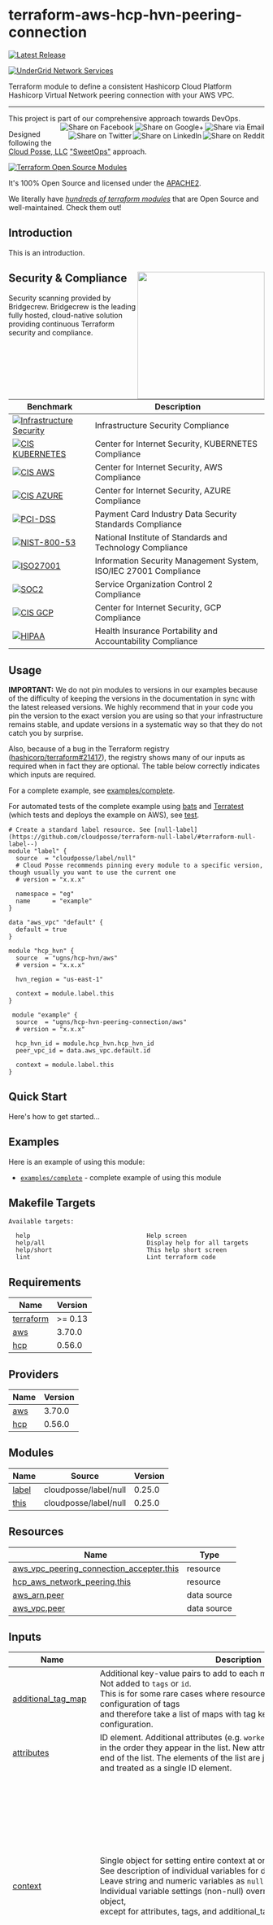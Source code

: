 
<!-- markdownlint-disable -->
# terraform-aws-hcp-hvn-peering-connection

 [![Latest Release](https://img.shields.io/github/release/UGNS/terraform-aws-hcp-hvn-peering-connection.svg)](https://github.com/UGNS/terraform-aws-hcp-hvn-peering-connection/releases/latest)
<!-- markdownlint-restore -->

[![UnderGrid Network Services][logo]](https://undergrid.net)

<!--




  ** DO NOT EDIT THIS FILE
  **
  ** This file was automatically generated by the `build-harness`.
  ** 1) Make all changes to `README.yaml`
  ** 2) Run `make init` (you only need to do this once)
  ** 3) Run`make readme` to rebuild this file.
  **
  ** (We maintain HUNDREDS of open source projects. This is how we maintain our sanity.)
  **





-->

Terraform module to define a consistent Hashicorp Cloud Platform Hashicorp Virtual Network peering connection with your AWS VPC.

---

This project is part of our comprehensive approach towards DevOps.
[<img align="right" title="Share via Email" src="https://docs.cloudposse.com/images/ionicons/ios-email-outline-2.0.1-16x16-999999.svg"/>][share_email]
[<img align="right" title="Share on Google+" src="https://docs.cloudposse.com/images/ionicons/social-googleplus-outline-2.0.1-16x16-999999.svg" />][share_googleplus]
[<img align="right" title="Share on Facebook" src="https://docs.cloudposse.com/images/ionicons/social-facebook-outline-2.0.1-16x16-999999.svg" />][share_facebook]
[<img align="right" title="Share on Reddit" src="https://docs.cloudposse.com/images/ionicons/social-reddit-outline-2.0.1-16x16-999999.svg" />][share_reddit]
[<img align="right" title="Share on LinkedIn" src="https://docs.cloudposse.com/images/ionicons/social-linkedin-outline-2.0.1-16x16-999999.svg" />][share_linkedin]
[<img align="right" title="Share on Twitter" src="https://docs.cloudposse.com/images/ionicons/social-twitter-outline-2.0.1-16x16-999999.svg" />][share_twitter]

Designed following the [Cloud Posse, LLC][cloudposse] ["SweetOps"][sweetops] approach.


[![Terraform Open Source Modules](https://docs.cloudposse.com/images/terraform-open-source-modules.svg)][terraform_modules]



It's 100% Open Source and licensed under the [APACHE2](LICENSE).







We literally have [*hundreds of terraform modules*][terraform_modules] that are Open Source and well-maintained. Check them out!





## Introduction

This is an introduction.


## Security & Compliance [<img src="https://bridgecrew.io/wp-content/themes/bridgecrew/assets/images/bc-by-pc-color.svg" width="250" align="right" />](https://bridgecrew.io/)

Security scanning provided by Bridgecrew. Bridgecrew is the leading fully hosted, cloud-native solution providing continuous Terraform security and compliance.

| Benchmark | Description |
|--------|---------------|
| [![Infrastructure Security](https://www.bridgecrew.cloud/badges/github/ugns/terraform-aws-hcp-hvn-peering-connection/general)](https://www.bridgecrew.cloud/link/badge?vcs=github&fullRepo=ugns%2Fterraform-aws-hcp-hvn-peering-connection&benchmark=INFRASTRUCTURE+SECURITY) | Infrastructure Security Compliance |
| [![CIS KUBERNETES](https://www.bridgecrew.cloud/badges/github/ugns/terraform-aws-hcp-hvn-peering-connection/cis_kubernetes)](https://www.bridgecrew.cloud/link/badge?vcs=github&fullRepo=ugns%2Fterraform-aws-hcp-hvn-peering-connection&benchmark=CIS+KUBERNETES+V1.5) | Center for Internet Security, KUBERNETES Compliance |
| [![CIS AWS](https://www.bridgecrew.cloud/badges/github/ugns/terraform-aws-hcp-hvn-peering-connection/cis_aws)](https://www.bridgecrew.cloud/link/badge?vcs=github&fullRepo=ugns%2Fterraform-aws-hcp-hvn-peering-connection&benchmark=CIS+AWS+V1.2) | Center for Internet Security, AWS Compliance |
| [![CIS AZURE](https://www.bridgecrew.cloud/badges/github/ugns/terraform-aws-hcp-hvn-peering-connection/cis_azure)](https://www.bridgecrew.cloud/link/badge?vcs=github&fullRepo=ugns%2Fterraform-aws-hcp-hvn-peering-connection&benchmark=CIS+AZURE+V1.1) | Center for Internet Security, AZURE Compliance |
| [![PCI-DSS](https://www.bridgecrew.cloud/badges/github/ugns/terraform-aws-hcp-hvn-peering-connection/pci)](https://www.bridgecrew.cloud/link/badge?vcs=github&fullRepo=ugns%2Fterraform-aws-hcp-hvn-peering-connection&benchmark=PCI-DSS+V3.2) | Payment Card Industry Data Security Standards Compliance |
| [![NIST-800-53](https://www.bridgecrew.cloud/badges/github/ugns/terraform-aws-hcp-hvn-peering-connection/nist)](https://www.bridgecrew.cloud/link/badge?vcs=github&fullRepo=ugns%2Fterraform-aws-hcp-hvn-peering-connection&benchmark=NIST-800-53) | National Institute of Standards and Technology Compliance |
| [![ISO27001](https://www.bridgecrew.cloud/badges/github/ugns/terraform-aws-hcp-hvn-peering-connection/iso)](https://www.bridgecrew.cloud/link/badge?vcs=github&fullRepo=ugns%2Fterraform-aws-hcp-hvn-peering-connection&benchmark=ISO27001) | Information Security Management System, ISO/IEC 27001 Compliance |
| [![SOC2](https://www.bridgecrew.cloud/badges/github/ugns/terraform-aws-hcp-hvn-peering-connection/soc2)](https://www.bridgecrew.cloud/link/badge?vcs=github&fullRepo=ugns%2Fterraform-aws-hcp-hvn-peering-connection&benchmark=SOC2)| Service Organization Control 2 Compliance |
| [![CIS GCP](https://www.bridgecrew.cloud/badges/github/ugns/terraform-aws-hcp-hvn-peering-connection/cis_gcp)](https://www.bridgecrew.cloud/link/badge?vcs=github&fullRepo=ugns%2Fterraform-aws-hcp-hvn-peering-connection&benchmark=CIS+GCP+V1.1) | Center for Internet Security, GCP Compliance |
| [![HIPAA](https://www.bridgecrew.cloud/badges/github/ugns/terraform-aws-hcp-hvn-peering-connection/hipaa)](https://www.bridgecrew.cloud/link/badge?vcs=github&fullRepo=ugns%2Fterraform-aws-hcp-hvn-peering-connection&benchmark=HIPAA) | Health Insurance Portability and Accountability Compliance |



## Usage


**IMPORTANT:** We do not pin modules to versions in our examples because of the
difficulty of keeping the versions in the documentation in sync with the latest released versions.
We highly recommend that in your code you pin the version to the exact version you are
using so that your infrastructure remains stable, and update versions in a
systematic way so that they do not catch you by surprise.

Also, because of a bug in the Terraform registry ([hashicorp/terraform#21417](https://github.com/hashicorp/terraform/issues/21417)),
the registry shows many of our inputs as required when in fact they are optional.
The table below correctly indicates which inputs are required.


For a complete example, see [examples/complete](examples/complete).

For automated tests of the complete example using [bats](https://github.com/bats-core/bats-core) and [Terratest](https://github.com/gruntwork-io/terratest)
(which tests and deploys the example on AWS), see [test](test).

```hcl
# Create a standard label resource. See [null-label](https://github.com/cloudposse/terraform-null-label/#terraform-null-label--)
module "label" {
  source  = "cloudposse/label/null"
  # Cloud Posse recommends pinning every module to a specific version, though usually you want to use the current one
  # version = "x.x.x"

  namespace = "eg"
  name      = "example"
}

data "aws_vpc" "default" {
  default = true
}

module "hcp_hvn" {
  source  = "ugns/hcp-hvn/aws"
  # version = "x.x.x"

  hvn_region = "us-east-1"

  context = module.label.this
}

 module "example" {
  source  = "ugns/hcp-hvn-peering-connection/aws"
  # version = "x.x.x"

  hcp_hvn_id = module.hcp_hvn.hcp_hvn_id
  peer_vpc_id = data.aws_vpc.default.id

  context = module.label.this
}
```

## Quick Start

Here's how to get started...


## Examples

Here is an example of using this module:
- [`examples/complete`](https://github.com/ugns/terraform-aws-hcp-hvn-peering-connection/tree/main/examples/complete) - complete example of using this module



<!-- markdownlint-disable -->
## Makefile Targets
```text
Available targets:

  help                                Help screen
  help/all                            Display help for all targets
  help/short                          This help short screen
  lint                                Lint terraform code

```
<!-- markdownlint-restore -->
<!-- markdownlint-disable -->
## Requirements

| Name | Version |
|------|---------|
| <a name="requirement_terraform"></a> [terraform](#requirement\_terraform) | >= 0.13 |
| <a name="requirement_aws"></a> [aws](#requirement\_aws) | 3.70.0 |
| <a name="requirement_hcp"></a> [hcp](#requirement\_hcp) | 0.56.0 |

## Providers

| Name | Version |
|------|---------|
| <a name="provider_aws"></a> [aws](#provider\_aws) | 3.70.0 |
| <a name="provider_hcp"></a> [hcp](#provider\_hcp) | 0.56.0 |

## Modules

| Name | Source | Version |
|------|--------|---------|
| <a name="module_label"></a> [label](#module\_label) | cloudposse/label/null | 0.25.0 |
| <a name="module_this"></a> [this](#module\_this) | cloudposse/label/null | 0.25.0 |

## Resources

| Name | Type |
|------|------|
| [aws_vpc_peering_connection_accepter.this](https://registry.terraform.io/providers/hashicorp/aws/3.70.0/docs/resources/vpc_peering_connection_accepter) | resource |
| [hcp_aws_network_peering.this](https://registry.terraform.io/providers/hashicorp/hcp/0.56.0/docs/resources/aws_network_peering) | resource |
| [aws_arn.peer](https://registry.terraform.io/providers/hashicorp/aws/3.70.0/docs/data-sources/arn) | data source |
| [aws_vpc.peer](https://registry.terraform.io/providers/hashicorp/aws/3.70.0/docs/data-sources/vpc) | data source |

## Inputs

| Name | Description | Type | Default | Required |
|------|-------------|------|---------|:--------:|
| <a name="input_additional_tag_map"></a> [additional\_tag\_map](#input\_additional\_tag\_map) | Additional key-value pairs to add to each map in `tags_as_list_of_maps`. Not added to `tags` or `id`.<br>This is for some rare cases where resources want additional configuration of tags<br>and therefore take a list of maps with tag key, value, and additional configuration. | `map(string)` | `{}` | no |
| <a name="input_attributes"></a> [attributes](#input\_attributes) | ID element. Additional attributes (e.g. `workers` or `cluster`) to add to `id`,<br>in the order they appear in the list. New attributes are appended to the<br>end of the list. The elements of the list are joined by the `delimiter`<br>and treated as a single ID element. | `list(string)` | `[]` | no |
| <a name="input_context"></a> [context](#input\_context) | Single object for setting entire context at once.<br>See description of individual variables for details.<br>Leave string and numeric variables as `null` to use default value.<br>Individual variable settings (non-null) override settings in context object,<br>except for attributes, tags, and additional\_tag\_map, which are merged. | `any` | <pre>{<br>  "additional_tag_map": {},<br>  "attributes": [],<br>  "delimiter": null,<br>  "descriptor_formats": {},<br>  "enabled": true,<br>  "environment": null,<br>  "id_length_limit": null,<br>  "label_key_case": null,<br>  "label_order": [],<br>  "label_value_case": null,<br>  "labels_as_tags": [<br>    "unset"<br>  ],<br>  "name": null,<br>  "namespace": null,<br>  "regex_replace_chars": null,<br>  "stage": null,<br>  "tags": {},<br>  "tenant": null<br>}</pre> | no |
| <a name="input_create_timeout"></a> [create\_timeout](#input\_create\_timeout) | HVN network peering create timeout. For more details, see https://www.terraform.io/docs/configuration/resources.html#operation-timeouts | `string` | `"3m"` | no |
| <a name="input_delete_timeout"></a> [delete\_timeout](#input\_delete\_timeout) | HVN network peering delete timeout. For more details, see https://www.terraform.io/docs/configuration/resources.html#operation-timeouts | `string` | `"5m"` | no |
| <a name="input_delimiter"></a> [delimiter](#input\_delimiter) | Delimiter to be used between ID elements.<br>Defaults to `-` (hyphen). Set to `""` to use no delimiter at all. | `string` | `null` | no |
| <a name="input_descriptor_formats"></a> [descriptor\_formats](#input\_descriptor\_formats) | Describe additional descriptors to be output in the `descriptors` output map.<br>Map of maps. Keys are names of descriptors. Values are maps of the form<br>`{<br>   format = string<br>   labels = list(string)<br>}`<br>(Type is `any` so the map values can later be enhanced to provide additional options.)<br>`format` is a Terraform format string to be passed to the `format()` function.<br>`labels` is a list of labels, in order, to pass to `format()` function.<br>Label values will be normalized before being passed to `format()` so they will be<br>identical to how they appear in `id`.<br>Default is `{}` (`descriptors` output will be empty). | `any` | `{}` | no |
| <a name="input_enabled"></a> [enabled](#input\_enabled) | Set to false to prevent the module from creating any resources | `bool` | `null` | no |
| <a name="input_environment"></a> [environment](#input\_environment) | ID element. Usually used for region e.g. 'uw2', 'us-west-2', OR role 'prod', 'staging', 'dev', 'UAT' | `string` | `null` | no |
| <a name="input_hcp_hvn_id"></a> [hcp\_hvn\_id](#input\_hcp\_hvn\_id) | The ID of the HashiCorp Virtual Network (HVN). | `string` | n/a | yes |
| <a name="input_id_length_limit"></a> [id\_length\_limit](#input\_id\_length\_limit) | Limit `id` to this many characters (minimum 6).<br>Set to `0` for unlimited length.<br>Set to `null` for keep the existing setting, which defaults to `0`.<br>Does not affect `id_full`. | `number` | `null` | no |
| <a name="input_label_key_case"></a> [label\_key\_case](#input\_label\_key\_case) | Controls the letter case of the `tags` keys (label names) for tags generated by this module.<br>Does not affect keys of tags passed in via the `tags` input.<br>Possible values: `lower`, `title`, `upper`.<br>Default value: `title`. | `string` | `null` | no |
| <a name="input_label_order"></a> [label\_order](#input\_label\_order) | The order in which the labels (ID elements) appear in the `id`.<br>Defaults to ["namespace", "environment", "stage", "name", "attributes"].<br>You can omit any of the 6 labels ("tenant" is the 6th), but at least one must be present. | `list(string)` | `null` | no |
| <a name="input_label_value_case"></a> [label\_value\_case](#input\_label\_value\_case) | Controls the letter case of ID elements (labels) as included in `id`,<br>set as tag values, and output by this module individually.<br>Does not affect values of tags passed in via the `tags` input.<br>Possible values: `lower`, `title`, `upper` and `none` (no transformation).<br>Set this to `title` and set `delimiter` to `""` to yield Pascal Case IDs.<br>Default value: `lower`. | `string` | `null` | no |
| <a name="input_labels_as_tags"></a> [labels\_as\_tags](#input\_labels\_as\_tags) | Set of labels (ID elements) to include as tags in the `tags` output.<br>Default is to include all labels.<br>Tags with empty values will not be included in the `tags` output.<br>Set to `[]` to suppress all generated tags.<br>**Notes:**<br>  The value of the `name` tag, if included, will be the `id`, not the `name`.<br>  Unlike other `null-label` inputs, the initial setting of `labels_as_tags` cannot be<br>  changed in later chained modules. Attempts to change it will be silently ignored. | `set(string)` | <pre>[<br>  "default"<br>]</pre> | no |
| <a name="input_name"></a> [name](#input\_name) | ID element. Usually the component or solution name, e.g. 'app' or 'jenkins'.<br>This is the only ID element not also included as a `tag`.<br>The "name" tag is set to the full `id` string. There is no tag with the value of the `name` input. | `string` | `null` | no |
| <a name="input_namespace"></a> [namespace](#input\_namespace) | ID element. Usually an abbreviation of your organization name, e.g. 'eg' or 'cp', to help ensure generated IDs are globally unique | `string` | `null` | no |
| <a name="input_peer_vpc_id"></a> [peer\_vpc\_id](#input\_peer\_vpc\_id) | The ID of the peer VPC in AWS. | `string` | n/a | yes |
| <a name="input_regex_replace_chars"></a> [regex\_replace\_chars](#input\_regex\_replace\_chars) | Terraform regular expression (regex) string.<br>Characters matching the regex will be removed from the ID elements.<br>If not set, `"/[^a-zA-Z0-9-]/"` is used to remove all characters other than hyphens, letters and digits. | `string` | `null` | no |
| <a name="input_stage"></a> [stage](#input\_stage) | ID element. Usually used to indicate role, e.g. 'prod', 'staging', 'source', 'build', 'test', 'deploy', 'release' | `string` | `null` | no |
| <a name="input_tags"></a> [tags](#input\_tags) | Additional tags (e.g. `{'BusinessUnit': 'XYZ'}`).<br>Neither the tag keys nor the tag values will be modified by this module. | `map(string)` | `{}` | no |
| <a name="input_tenant"></a> [tenant](#input\_tenant) | ID element \_(Rarely used, not included by default)\_. A customer identifier, indicating who this instance of a resource is for | `string` | `null` | no |

## Outputs

| Name | Description |
|------|-------------|
| <a name="output_aws_peer_destination_cidr"></a> [aws\_peer\_destination\_cidr](#output\_aws\_peer\_destination\_cidr) | The destination CIDR of the VPC peer. |
| <a name="output_hcp_hvn_target_link"></a> [hcp\_hvn\_target\_link](#output\_hcp\_hvn\_target\_link) | A unique URL identifying the network peering. |
<!-- markdownlint-restore -->



## Share the Love

Like this project? Please give it a ★ on [our GitHub](https://github.com/ugns/terraform-aws-hcp-hvn-peering-connection)! (it helps us **a lot**)



## Related Projects

Check out these related projects.

- [terraform-hcp-hvn](https://github.com/ugns/terraform-hcp-hvn) - Terraform module designed to generate Hashicorp Cloud Platform Hashicorp Virtual Network.
- [terraform-hcp-hvn-transit-gateway](https://github.com/ugns/terraform-hcp-hvn-transit-gateway) - Terraform module designed to generate Hashicorp Cloud Platform Hashicorp Virtual Network connection using a transit gateway.
- [terraform-hcp-hvn-route](https://github.com/ugns/terraform-hcp-hvn-route) - Terraform module designed to generate Hashicorp Cloud Platform Hashicorp Virtual Network route back to through link to your AWS VPC.


## References

For additional context, refer to some of these links.

- [peering-aws-vpc](https://learn.hashicorp.com/tutorials/cloud/amazon-peering-hcp?in=cloud/networking) - Peering an AWS VPC with HashiCorp Cloud Platform.
- [terraform-provider-hcp](https://github.com/hashicorp/terraform-provider-hcp) - Terraform provider for HashiCorp Cloud Platform.


## Help

**Got a question?** We got answers.

File a GitHub [issue](https://github.com/ugns/terraform-aws-hcp-hvn-peering-connection/issues).

## Contributing

### Bug Reports & Feature Requests

Please use the [issue tracker](https://github.com/ugns/terraform-aws-hcp-hvn-peering-connection/issues) to report any bugs or file feature requests.

### Developing

If you are interested in being a contributor and want to get involved in developing this project or help out with our other projects, we would love to hear from you!.

In general, PRs are welcome. We follow the typical "fork-and-pull" Git workflow.

 1. **Fork** the repo on GitHub
 2. **Clone** the project to your own machine
 3. **Commit** changes to your own branch
 4. **Push** your work back up to your fork
 5. Submit a **Pull Request** so that we can review your changes

**NOTE:** Be sure to merge the latest changes from "upstream" before making a pull request!



## Copyrights

Copyright © 2021-2023 [UnderGrid Network Services](https://undergrid.net)





## License

[![License](https://img.shields.io/badge/License-Apache%202.0-blue.svg)](https://opensource.org/licenses/Apache-2.0)

See [LICENSE](LICENSE) for full details.

```text
Licensed to the Apache Software Foundation (ASF) under one
or more contributor license agreements.  See the NOTICE file
distributed with this work for additional information
regarding copyright ownership.  The ASF licenses this file
to you under the Apache License, Version 2.0 (the
"License"); you may not use this file except in compliance
with the License.  You may obtain a copy of the License at

  https://www.apache.org/licenses/LICENSE-2.0

Unless required by applicable law or agreed to in writing,
software distributed under the License is distributed on an
"AS IS" BASIS, WITHOUT WARRANTIES OR CONDITIONS OF ANY
KIND, either express or implied.  See the License for the
specific language governing permissions and limitations
under the License.
```









## Trademarks

All other trademarks referenced herein are the property of their respective owners.

## About

This project is maintained and funded by [UnderGrid Network Services][website]. Like it? Please let us know!

[![UnderGrid Network Services][logo]][website]

We're a DevOps Professional Services consulting firm based in Kissimmee, FL.

Check out [our other projects][github].


### Contributors

<!-- markdownlint-disable -->
|  [![Jeremy T. Bouse][jbouse_avatar]][jbouse_homepage]<br/>[Jeremy T. Bouse][jbouse_homepage] |
|---|
<!-- markdownlint-restore -->

  [jbouse_homepage]: https://github.com/jbouse
  [jbouse_avatar]: https://img.cloudposse.com/150x150/https://github.com/jbouse.png

[![Beacon][beacon]][website]

  [logo]: https://undergrid.net/undergrid-logo-300x88.png
  [docs]: https://cpco.io/docs?utm_source=github&utm_medium=readme&utm_campaign=ugns/terraform-aws-hcp-hvn-peering-connection&utm_content=docs
  [website]: https://undergrid.net?utm_source=github&utm_medium=readme&utm_campaign=ugns/terraform-aws-hcp-hvn-peering-connection&utm_content=website
  [cloudposse]: https://cpco.io/homepage?utm_source=github&utm_medium=readme&utm_campaign=ugns/terraform-aws-hcp-hvn-peering-connection&utm_content=cloudposse
  [sweetops]: https://cpco.io/sweetops?utm_source=github&utm_medium=readme&utm_campaign=ugns/terraform-aws-hcp-hvn-peering-connection&utm_content=sweetops
  [github]: https://github.com/ugns?utm_source=github&utm_medium=readme&utm_campaign=ugns/terraform-aws-hcp-hvn-peering-connection&utm_content=github
  [linkedin]: https://www.linkedin.com/company/undergrid-network-services/?utm_source=github&utm_medium=readme&utm_campaign=ugns/terraform-aws-hcp-hvn-peering-connection&utm_content=linkedin
  [email]: https://cpco.io/email?utm_source=github&utm_medium=readme&utm_campaign=ugns/terraform-aws-hcp-hvn-peering-connection&utm_content=email
  [terraform_modules]: https://github.com/ugns?utm_source=github&utm_medium=readme&utm_campaign=ugns/terraform-aws-hcp-hvn-peering-connection&utm_content=terraform_modules
  [share_twitter]: https://twitter.com/intent/tweet/?text=terraform-aws-hcp-hvn-peering-connection&url=https://github.com/ugns/terraform-aws-hcp-hvn-peering-connection
  [share_linkedin]: https://www.linkedin.com/shareArticle?mini=true&title=terraform-aws-hcp-hvn-peering-connection&url=https://github.com/ugns/terraform-aws-hcp-hvn-peering-connection
  [share_reddit]: https://reddit.com/submit/?url=https://github.com/ugns/terraform-aws-hcp-hvn-peering-connection
  [share_facebook]: https://facebook.com/sharer/sharer.php?u=https://github.com/ugns/terraform-aws-hcp-hvn-peering-connection
  [share_googleplus]: https://plus.google.com/share?url=https://github.com/ugns/terraform-aws-hcp-hvn-peering-connection
  [share_email]: mailto:?subject=terraform-aws-hcp-hvn-peering-connection&body=https://github.com/ugns/terraform-aws-hcp-hvn-peering-connection
  [beacon]: https://ga-beacon.cloudposse.com/UA-2819624-1/ugns/terraform-aws-hcp-hvn-peering-connection?pixel&cs=github&cm=readme&an=terraform-aws-hcp-hvn-peering-connection
